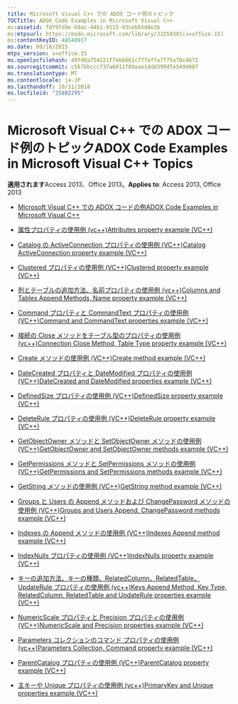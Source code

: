 ```yaml
---
title: Microsoft Visual C++ での ADOX コード例のトピック
TOCTitle: ADOX Code Examples in Microsoft Visual C++
ms:assetid: fd79fd9e-69ac-44b1-9115-93cebb5d8e3b
ms:mtpsurl: https://msdn.microsoft.com/library/JJ250301(v=office.15)
ms:contentKeyID: 48548917
ms.date: 09/18/2015
mtps_version: v=office.15
ms.openlocfilehash: 49fd0a754221f7eb6661c777effa7f75a70c4672
ms.sourcegitcommit: c557bbcccf37a6011f89aae1ddd399dfe549d087
ms.translationtype: MT
ms.contentlocale: ja-JP
ms.lasthandoff: 10/31/2018
ms.locfileid: "25882295"
---
```

# <a name="adox-code-examples-in-microsoft-visual-c-topics"></a><span data-ttu-id="2de5a-102">Microsoft Visual C++ での ADOX コード例のトピック</span><span class="sxs-lookup"><span data-stu-id="2de5a-102">ADOX Code Examples in Microsoft Visual C++ Topics</span></span>


<span data-ttu-id="2de5a-103">**適用されます**Access 2013、Office 2013。</span><span class="sxs-lookup"><span data-stu-id="2de5a-103">**Applies to**: Access 2013, Office 2013</span></span>


  - [<span data-ttu-id="2de5a-104">Microsoft Visual C++ での ADOX コードの例</span><span class="sxs-lookup"><span data-stu-id="2de5a-104">ADOX Code Examples in Microsoft Visual C++</span></span>](adox-code-examples-in-microsoft-visual-c.md)

  - [<span data-ttu-id="2de5a-105">属性プロパティの使用例 (vc++)</span><span class="sxs-lookup"><span data-stu-id="2de5a-105">Attributes property example (VC++)</span></span>](attributes-property-example-vc.md)

  - [<span data-ttu-id="2de5a-106">Catalog の ActiveConnection プロパティの使用例 (VC++)</span><span class="sxs-lookup"><span data-stu-id="2de5a-106">Catalog ActiveConnection property example (VC++)</span></span>](catalog-activeconnection-property-example-vc.md)

  - [<span data-ttu-id="2de5a-107">Clustered プロパティの使用例 (VC++)</span><span class="sxs-lookup"><span data-stu-id="2de5a-107">Clustered property example (VC++)</span></span>](clustered-property-example-vc.md)

  - [<span data-ttu-id="2de5a-108">列とテーブルの追加方法、名前プロパティの使用例 (vc++)</span><span class="sxs-lookup"><span data-stu-id="2de5a-108">Columns and Tables Append Methods, Name property example (VC++)</span></span>](columns-and-tables-append-methods-name-property-example-vc.md)

  - [<span data-ttu-id="2de5a-109">Command プロパティと CommandText プロパティの使用例 (VC++)</span><span class="sxs-lookup"><span data-stu-id="2de5a-109">Command and CommandText properties example (VC++)</span></span>](command-and-commandtext-properties-example-vc.md)

  - [<span data-ttu-id="2de5a-110">接続の Close メソッドをテーブル型のプロパティの使用例 (vc++)</span><span class="sxs-lookup"><span data-stu-id="2de5a-110">Connection Close Method, Table Type property example (VC++)</span></span>](connection-close-method-table-type-property-example-vc.md)

  - [<span data-ttu-id="2de5a-111">Create メソッドの使用例 (VC++)</span><span class="sxs-lookup"><span data-stu-id="2de5a-111">Create method example (VC++)</span></span>](create-method-example-vc.md)

  - [<span data-ttu-id="2de5a-112">DateCreated プロパティと DateModified プロパティの使用例 (VC++)</span><span class="sxs-lookup"><span data-stu-id="2de5a-112">DateCreated and DateModified properties example (VC++)</span></span>](datecreated-and-datemodified-properties-example-vc.md)

  - [<span data-ttu-id="2de5a-113">DefinedSize プロパティの使用例 (VC++)</span><span class="sxs-lookup"><span data-stu-id="2de5a-113">DefinedSize property example (VC++)</span></span>](definedsize-property-example-vc.md)

  - [<span data-ttu-id="2de5a-114">DeleteRule プロパティの使用例 (VC++)</span><span class="sxs-lookup"><span data-stu-id="2de5a-114">DeleteRule property example (VC++)</span></span>](deleterule-property-example-vc.md)

  - [<span data-ttu-id="2de5a-115">GetObjectOwner メソッドと SetObjectOwner メソッドの使用例 (VC++)</span><span class="sxs-lookup"><span data-stu-id="2de5a-115">GetObjectOwner and SetObjectOwner methods example (VC++)</span></span>](getobjectowner-and-setobjectowner-methods-example-vc.md)

  - [<span data-ttu-id="2de5a-116">GetPermissions メソッドと SetPermissions メソッドの使用例 (VC++)</span><span class="sxs-lookup"><span data-stu-id="2de5a-116">GetPermissions and SetPermissions methods example (VC++)</span></span>](getpermissions-and-setpermissions-methods-example-vc.md)

  - [<span data-ttu-id="2de5a-117">GetString メソッドの使用例 (VC++)</span><span class="sxs-lookup"><span data-stu-id="2de5a-117">GetString method example (VC++)</span></span>](getstring-method-example-vc.md)

  - [<span data-ttu-id="2de5a-118">Groups と Users の Append メソッドおよび ChangePassword メソッドの使用例 (VC++)</span><span class="sxs-lookup"><span data-stu-id="2de5a-118">Groups and Users Append, ChangePassword methods example (VC++)</span></span>](groups-and-users-append-changepassword-methods-example-vc.md)

  - [<span data-ttu-id="2de5a-119">Indexes の Append メソッドの使用例 (VC++)</span><span class="sxs-lookup"><span data-stu-id="2de5a-119">Indexes Append method example (VC++)</span></span>](indexes-append-method-example-vc.md)

  - [<span data-ttu-id="2de5a-120">IndexNulls プロパティの使用例 (VC++)</span><span class="sxs-lookup"><span data-stu-id="2de5a-120">IndexNulls property example (VC++)</span></span>](indexnulls-property-example-vc.md)

  - [<span data-ttu-id="2de5a-121">キーの追加方法、キーの種類、RelatedColumn、RelatedTable、UpdateRule プロパティの使用例 (vc++)</span><span class="sxs-lookup"><span data-stu-id="2de5a-121">Keys Append Method, Key Type, RelatedColumn, RelatedTable and UpdateRule properties example (VC++)</span></span>](keys-append-method-key-type-relatedcolumn-relatedtable-and-updaterule-properties-example-vc.md)

  - [<span data-ttu-id="2de5a-122">NumericScale プロパティと Precision プロパティの使用例 (VC++)</span><span class="sxs-lookup"><span data-stu-id="2de5a-122">NumericScale and Precision properties example (VC++)</span></span>](numericscale-and-precision-properties-example-vc.md)

  - [<span data-ttu-id="2de5a-123">Parameters コレクションのコマンド プロパティの使用例 (vc++)</span><span class="sxs-lookup"><span data-stu-id="2de5a-123">Parameters Collection, Command property example (VC++)</span></span>](parameters-collection-command-property-example-vc.md)

  - [<span data-ttu-id="2de5a-124">ParentCatalog プロパティの使用例 (VC++)</span><span class="sxs-lookup"><span data-stu-id="2de5a-124">ParentCatalog property example (VC++)</span></span>](parentcatalog-property-example-vc.md)

  - [<span data-ttu-id="2de5a-125">主キーや Unique プロパティの使用例 (vc++)</span><span class="sxs-lookup"><span data-stu-id="2de5a-125">PrimaryKey and Unique properties example (VC++)</span></span>](primarykey-and-unique-properties-example-vc.md)

